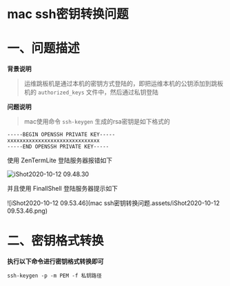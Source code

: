 # mac ssh密钥转换问题

# 一、问题描述

**背景说明**

> 运维跳板机是通过本机的密钥方式登陆的，即把运维本机的公钥添加到跳板机的 `authorized_keys` 文件中，然后通过私钥登陆





**问题说明**

> mac使用命令 `ssh-keygen` 生成的rsa密钥是如下格式的

```
-----BEGIN OPENSSH PRIVATE KEY-----
xxxxxxxxxxxxxxxxxxxxxxxxxxxxxx
-----END OPENSSH PRIVATE KEY-----
```



使用 ZenTermLite 登陆服务器报错如下

![iShot2020-10-12 09.48.30](https://tva1.sinaimg.cn/large/007S8ZIlly1gjmb75g89gj30ns07kmym.jpg)



并且使用 FinallShell 登陆服务器提示如下

![iShot2020-10-12 09.53.46](mac ssh密钥转换问题.assets/iShot2020-10-12 09.53.46.png)



# 二、密钥格式转换

**执行以下命令进行密钥格式转换即可**

```shell
ssh-keygen -p -m PEM -f 私钥路径
```

